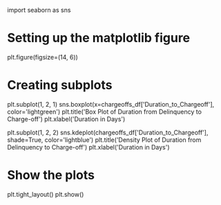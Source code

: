 import seaborn as sns

# Setting up the matplotlib figure
plt.figure(figsize=(14, 6))

# Creating subplots
plt.subplot(1, 2, 1)
sns.boxplot(x=chargeoffs_df['Duration_to_Chargeoff'], color='lightgreen')
plt.title('Box Plot of Duration from Delinquency to Charge-off')
plt.xlabel('Duration in Days')

plt.subplot(1, 2, 2)
sns.kdeplot(chargeoffs_df['Duration_to_Chargeoff'], shade=True, color='lightblue')
plt.title('Density Plot of Duration from Delinquency to Charge-off')
plt.xlabel('Duration in Days')

# Show the plots
plt.tight_layout()
plt.show()
